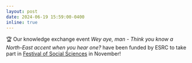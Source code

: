 ```yaml
---
layout: post
date: 2024-06-19 15:59:00-0400
inline: true
---
```


🏆 Our knowledge exchange event *Wey aye, man - Think you know a North-East accent when you hear one?* have been funded by ESRC to take part in [Festival of Social Sciences](https://www.ukri.org/what-we-do/public-engagement/public-engagement-esrc/festival-of-social-science/) in November!